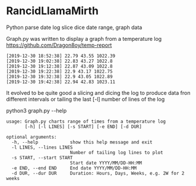 # RancidLlamaMirth
Python parse date log slice dice date range, graph data

Graph.py was written to display a graph from a temperature log https://github.com/Dragon8oy/temp-report

```
[2019-12-30 18:52:38] 22.79 43.55 1022.39
[2019-12-30 19:02:38] 22.83 43.27 1022.8
[2019-12-30 19:12:38] 22.87 43.09 1022.8
[2019-12-30 19:22:38] 22.9 43.17 1022.75
[2019-12-30 19:32:38] 22.9 43.05 1022.89
[2019-12-30 19:42:38] 22.94 42.83 1023.11
```

It evolved to be quite good a slicing and dicing the log to produce data fron different intervals
or tailing the last [-l] number of lines of the log

python3 graph.py --help
```
usage: Graph.py charts range of times from a temperature log
       [-h] [-l LINES] [-s START] [-e END] [-d DUR]

optional arguments:
  -h, --help            show this help message and exit
  -l LINES, --lines LINES
                        Number of tailing log lines to plot
  -s START, --start START
                        Start date YYYY/MM/DD-HH:MM
  -e END, --end END     End date YYYY/MM/DD-HH:MM
  -d DUR, --dur DUR     Duration: Hours, Days, Weeks, e.g. 2W for 2 weeks
```
